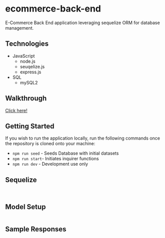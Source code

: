 # ecommerce-back-end

E-Commerce Back End application leveraging sequelize ORM for database management.

## Technologies

- JavaScript
  - node.js
  - seuqelize.js
  - express.js
- SQL
  - mySQL2

## Walkthrough

[Click here!](https://drive.google.com/drive/u/0/folders/1OO1VkR3U08GcsNQ6SOCMNEEjKCUQoCOl)

## Getting Started

If you wish to run the application locally, run the following commands once the repository is cloned onto your machine:

- `npm run seed` - Seeds Database with initial datasets
- `npm run start`- Initiates inquirer functions
- `npm run dev` - Development use only

## Sequelize

```javascript

```

```javascript

```

## Model Setup

```javascript

```

## Sample Responses

```json

```
